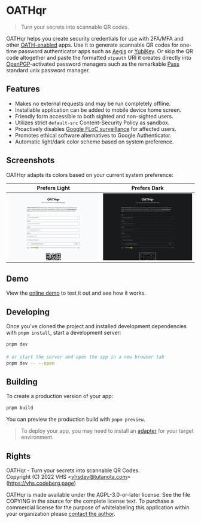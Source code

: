 # OATHqr

> Turn your secrets into scannable QR codes.

OATHqr helps you create security credentials for use with 2FA/MFA and other [OATH-enabled](https://openauthentication.org) apps. Use it to generate scannable QR codes for one-time password authenticator apps such as [Aegis](https://getaegis.app/) or [YubiKey](https://docs.yubico.com/yesdk/index.html). Or skip the QR code altogether and paste the formatted `otpauth` URI it creates directly into [OpenPGP](https://www.openpgp.org/software/)-activated password managers such as the remarkable [Pass](https://www.passwordstore.org/) standard unix password manager.

## Features

- Makes no external requests and may be run completely offline.
- Installable application can be added to mobile device home screen.
- Friendly form accessible to both sighted and non-sighted users.
- Utilizes strict `default-src` Content-Security Policy as sandbox.
- Proactively disables [Google FLoC surveillance](https://www.eff.org/deeplinks/2021/03/googles-floc-terrible-idea) for affected users.
- Promotes ethical software alternatives to Google Authenticator.
- Automatic light/dark color scheme based on system preference.

## Screenshots

OATHqr adapts its colors based on your current system preference:

|              Prefers Light               |              Prefers Dark               |
| :--------------------------------------: | :-------------------------------------: |
| ![Light Mode](./static/screenshot1.webp) | ![Dark Mode](./static/screenshot2.webp) |

## Demo

View the [online demo](https://oathqr.vercel.app) to test it out and see how it works.

## Developing

Once you've cloned the project and installed development dependencies with `pnpm install`, start a development server:

```bash
pnpm dev

# or start the server and open the app in a new browser tab
pnpm dev -- --open
```

## Building

To create a production version of your app:

```bash
pnpm build
```

You can preview the production build with `pnpm preview`.

> To deploy your app, you may need to install an [adapter](https://kit.svelte.dev/docs#adapters) for your target environment.

## Rights

OATHqr - Turn your secrets into scannable QR Codes.<br>
Copyright (C) 2022 VHS \<vhsdev@tutanota.com\> (https://vhs.codeberg.page)

OATHqr is made available under the AGPL-3.0-or-later license. See the file COPYING in the source for the complete license text. To purchase a commercial license for the purpose of whitelabeling this application within your organization please [contact the author](https://vhs.codeberg.page/contact).
